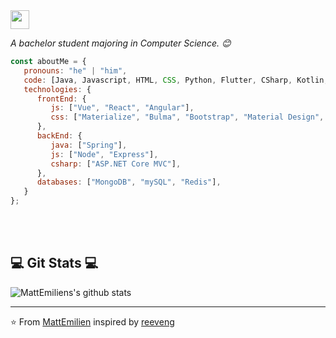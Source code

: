 <img src="https://media2.giphy.com/media/3og0IV7MOCfnm85iRa/giphy.mp4?cid=ecf05e47zapthbkdnj1dhuroclrl819ute93n6ymnbgtek2t&rid=giphy.mp4&ct=g" width="30px">


<p><em>A bachelor student majoring in Computer Science. 😊</br>
</em></p>


```javascript
const aboutMe = {
   pronouns: "he" | "him",
   code: [Java, Javascript, HTML, CSS, Python, Flutter, CSharp, Kotlin, Swift],
   technologies: {
      frontEnd: {
         js: ["Vue", "React", "Angular"],
         css: ["Materialize", "Bulma", "Bootstrap", "Material Design", "Semantic UI"]
      },
      backEnd: {
         java: ["Spring"],
         js: ["Node", "Express"],
         csharp: ["ASP.NET Core MVC"],
      },
      databases: ["MongoDB", "mySQL", "Redis"],
   }
};
```
</br></br>
<h2>💻 Git Stats 💻</h2>

![MattEmiliens's github stats](https://github-readme-stats.vercel.app/api?username=MattEmilien&show_icons=true&title_color=fff&icon_color=79ff97&text_color=9f9f9f&bg_color=151515)

---

⭐️ From [MattEmilien](https://github.com/MattEmilien) inspired by [reeveng](https://github.com/reeveng)

